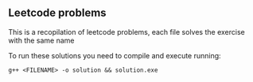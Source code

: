 ## Leetcode problems

This is a recopilation of leetcode problems, each file solves the exercise with the same name

To run these solutions you need to compile and execute running:

``` g++ <FILENAME> -o solution && solution.exe ```
